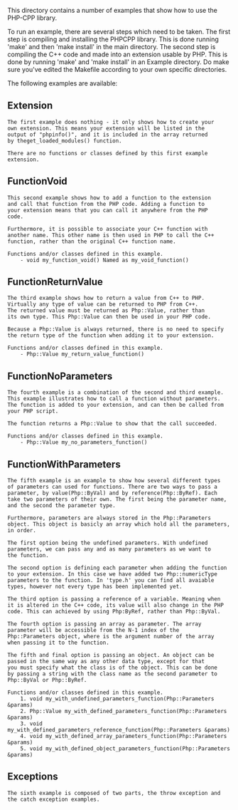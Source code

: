 This directory contains a number of examples that show how to use the
PHP-CPP library. 

To run an example, there are several steps which need to be taken. 
The first step is compiling and installing the PHPCPP library. This is
done running 'make' and then 'make install' in the main directory.
The second step is compiling the C++ code and made into an extension 
usable by PHP. This is done by running 'make' and 'make install' 
in an Example directory. Do make sure you've edited the Makefile
according to your own specific directories.

The following examples are available:


Extension
---------

	The first example does nothing - it only shows how to create your
	own extension. This means your extension will be listed in the 
	output of "phpinfo()", and it is included in the array returned 
	by theget_loaded_modules() function.
	
	There are no functions or classes defined by this first example
	extension.
	
	
FunctionVoid
------------


	This second example shows how to add a function to the extension 
	and call that function from the PHP code. Adding a function to 
	your extension means that you can call it anywhere from the PHP 
	code.
	
	Furthermore, it is possible to associate your C++ function with 
	another name. This other name is then used in PHP to call the C++ 
	function, rather than the original C++ function name.
	
	Functions and/or classes defined in this example.
		- void my_function_void() Named as my_void_function()


FunctionReturnValue
-------------------


	The third example shows how to return a value from C++ to PHP. 
	Virtually any type of value can be returned to PHP from C++.
	The returned value must be returned as Php::Value, rather than
	its own type. This Php::Value can then be used in your PHP code.
	
	Because a Php::Value is always returned, there is no need to specify
	the return type of the function when adding it to your extension.
	
	Functions and/or classes defined in this example.
		- Php::Value my_return_value_function()
		

FunctionNoParameters
--------------------


	The fourth example is a combination of the second and third example.
	This example illustrates how to call a function without parameters.
	The function is added to your extension, and can then be called from
	your PHP script.
	
	The function returns a Php::Value to show that the call succeeded.
	
	Functions and/or classes defined in this example.
		- Php::Value my_no_parameters_function()
	
	
FunctionWithParameters
----------------------


	The fifth example is an example to show how several different types
	of parameters can used for functions. There are two ways to pass a 
	parameter, by value(Php::ByVal) and by reference(Php::ByRef). Each 
	take two parameters of their own. The first being the parameter name,
	and the second the parameter type.
	
	Furthermore, parameters are always stored in the Php::Parameters 
	object. This object is basicly an array which hold all the parameters,
	in order.
	
	The first option being the undefined parameters. With undefined 
	parameters, we can pass any and as many parameters as we want to 
	the function. 
	
	The second option is defining each parameter when adding the function
	to your extension. In this case we have added two Php::numericType
	parameters to the function. In 'type.h' you can find all avaiable
	types, however not every type has been implemented yet.
	
	The third option is passing a reference of a variable. Meaning when
	it is altered in the C++ code, its value will also change in the PHP
	code. This can achieved by using Php:ByRef, rather than Php::ByVal.
	
	The fourth option is passing an array as parameter. The array 
	parameter will be accessible from the N-1 index of the 
	Php::Parameters object, where is the argument number of the array
	when passing it to the function.
	
	The fifth and final option is passing an object. An object can be 
	passed in the same way as any other data type, except for that 
	you must specify what the class is of the object. This can be done
	by passing a string with the class name as the second parameter to 
	Php::ByVal or Php::ByRef.
	
	Functions and/or classes defined in this example.
		1. void my_with_undefined_parameters_function(Php::Parameters &params)
		2. Php::Value my_with_defined_parameters_function(Php::Parameters &params)
		3. void my_with_defined_parameters_reference_function(Php::Parameters &params)
		4. void my_with_defined_array_parameters_function(Php::Parameters &params)
		5. void my_with_defined_object_parameters_function(Php::Parameters &params)


Exceptions
----------

	The sixth example is composed of two parts, the throw exception and 
	the catch exception examples. 
